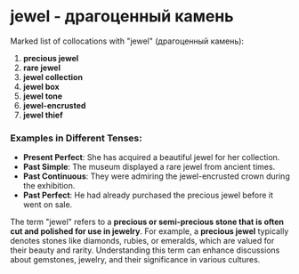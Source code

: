 # jewel - драгоценный камень

Marked list of collocations with "jewel" (драгоценный камень):

1. **precious jewel**  
2. **rare jewel**  
3. **jewel collection**  
4. **jewel box**  
5. **jewel tone**  
6. **jewel-encrusted**  
7. **jewel thief**  

### Examples in Different Tenses:

- **Present Perfect**: She has acquired a beautiful jewel for her collection.  
- **Past Simple**: The museum displayed a rare jewel from ancient times.  
- **Past Continuous**: They were admiring the jewel-encrusted crown during the exhibition.  
- **Past Perfect**: He had already purchased the precious jewel before it went on sale.  

The term "jewel" refers to a **precious or semi-precious stone that is often cut and polished for use in jewelry**. For example, a **precious jewel** typically denotes stones like diamonds, rubies, or emeralds, which are valued for their beauty and rarity. Understanding this term can enhance discussions about gemstones, jewelry, and their significance in various cultures.
